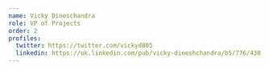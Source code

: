 ```yaml
---
name: Vicky Dineschandra
role: VP of Projects
order: 2
profiles:
  twitter: https://twitter.com/vickyd885
  linkedin: https://uk.linkedin.com/pub/vicky-dineshchandra/b5/776/430
---
```


